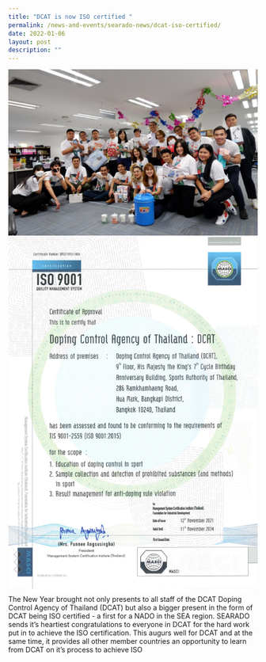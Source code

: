 ```yaml
---
title: "DCAT is now ISO certified "
permalink: /news-and-events/searado-news/dcat-iso-certified/
date: 2022-01-06
layout: post
description: ""
---
```

![Alt text for image on Isomer site](/images/DCAT%20iso%20certified.jpg)
![Alt text for image on Isomer site](/images/dcat%20iso%20certification.jpeg)
<br>The New Year brought not only presents to all staff of the DCAT Doping Control Agency of Thailand (DCAT) but also a bigger present in the form of DCAT being ISO certified - a first for a NADO in the SEA region. SEARADO sends it’s heartiest congratulations to everyone in DCAT for the hard work put in to achieve the ISO certification. This augurs well for DCAT and at the same time, it provides all other member countries an opportunity to learn from DCAT on it’s process to achieve ISO